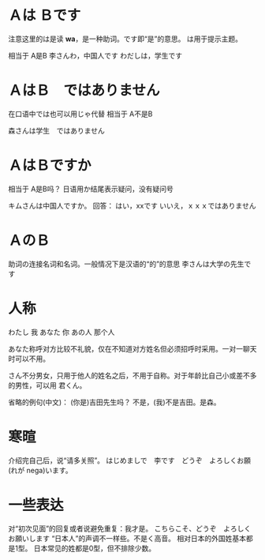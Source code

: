 

# Ａは  Ｂです
注意这里的は是读 **wa**，是一种助词。です即“是”的意思。
は用于提示主题。

相当于 A是B
李さんわ，中国人です
わだしは，学生です

# ＡはＢ　ではありません
在口语中では也可以用じゃ代替
相当于 A不是B

森さんは学生　ではありません

# ＡはＢですか
相当于  A是B吗？
日语用か结尾表示疑问，没有疑问号

キムさんは中国人ですか。
回答：
はい，xxです
いいえ，ｘｘｘではありません
# ＡのＢ
助词の连接名词和名词。一般情况下是汉语的“的”的意思
李さんは大学の先生です

# 人称
わたし 我
あなた 你
あの人 那个人

あなた称呼对方比较不礼貌，仅在不知道对方姓名但必须招呼时采用。一对一聊天时可以不用。

さん不分男女，只用于他人的姓名之后，不用于自称。对于年龄比自己小或差不多的男性，可以用 君くん。

省略的例句(中文)：
(你是)吉田先生吗？
不是，(我)不是吉田。是森。


# 寒暄
介绍完自己后，说“请多关照”。
はじめましで　李です　どうぞ　よろしくお願(れが nega)います。


# 一些表达
对“初次见面”的回复或者说避免重复：我才是。
こちらこそ、どうぞ　よろしく　お願いします
“日本人”的声调不一样些。不是く高音。
相对日本的外国姓基本都是1型。
日本常见的姓都是0型，但不排除少数。

